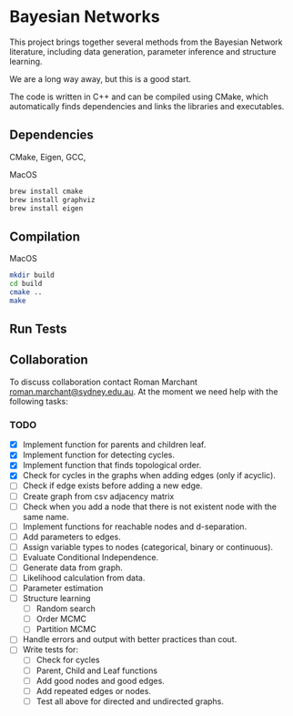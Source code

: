 # Bayesian Networks

This project brings together several methods from the Bayesian 
Network literature, including data generation, parameter inference and
structure learning. 

We are a long way away, but this is a good start.

The code is written in C++ and can be compiled using CMake, which
automatically finds dependencies and links the libraries and executables.

## Dependencies

CMake, Eigen, GCC,

MacOS

```bash
brew install cmake
brew install graphviz
brew install eigen
```

## Compilation

MacOS

```bash
mkdir build
cd build
cmake ..
make
```

## Run Tests


## Collaboration

To discuss collaboration contact Roman Marchant roman.marchant@sydney.edu.au.
At the moment we need help with the following tasks:

### TODO

- [x] Implement function for parents and children leaf.
- [x] Implement function for detecting cycles.
- [x] Implement function that finds topological order.
- [x] Check for cycles in the graphs when adding edges (only if acyclic).
- [ ] Check if edge exists before adding a new edge.
- [ ] Create graph from csv adjacency matrix
- [ ] Check when you add a node that there is not existent node with the same name.
- [ ] Implement functions for reachable nodes and d-separation.
- [ ] Add parameters to edges.
- [ ] Assign variable types to nodes (categorical, binary or continuous).
- [ ] Evaluate Conditional Independence.
- [ ] Generate data from graph.
- [ ] Likelihood calculation from data.
- [ ] Parameter estimation
- [ ] Structure learning
    - [ ] Random search
    - [ ] Order MCMC
    - [ ] Partition MCMC

- [ ] Handle errors and output with better practices than cout.
- [ ] Write tests for:
    - [ ] Check for cycles
    - [ ] Parent, Child and Leaf functions
    - [ ] Add good nodes and good edges.
    - [ ] Add repeated edges or nodes.
    - [ ] Test all above for directed and undirected graphs.